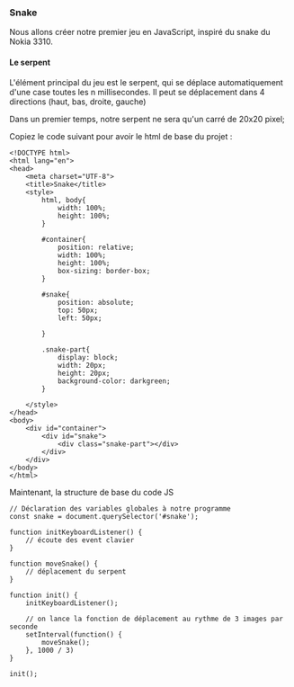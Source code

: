 ### Snake

Nous allons créer notre premier jeu en JavaScript, inspiré du snake du Nokia 3310.

#### Le serpent

L'élément principal du jeu est le serpent, qui se déplace automatiquement d'une case toutes les n millisecondes.
Il peut se déplacement dans 4 directions (haut, bas, droite, gauche)

Dans un premier temps, notre serpent ne sera qu'un carré de 20x20 pixel;

Copiez le code suivant pour avoir le html de base du projet :

```
<!DOCTYPE html>
<html lang="en">
<head>
    <meta charset="UTF-8">
    <title>Snake</title>
    <style>
        html, body{
            width: 100%;
            height: 100%;
        }

        #container{
            position: relative;
            width: 100%;
            height: 100%;
            box-sizing: border-box;
        }

        #snake{
            position: absolute;
            top: 50px;
            left: 50px;

        }

        .snake-part{
            display: block;
            width: 20px;
            height: 20px;
            background-color: darkgreen;
        }

    </style>
</head>
<body>
    <div id="container">
        <div id="snake">
            <div class="snake-part"></div>
        </div>
    </div>
</body>
</html>
```

Maintenant, la structure de base du code JS

```
// Déclaration des variables globales à notre programme
const snake = document.querySelector('#snake');

function initKeyboardListener() {
    // écoute des event clavier
}

function moveSnake() {
    // déplacement du serpent
}

function init() {
    initKeyboardListener();

    // on lance la fonction de déplacement au rythme de 3 images par seconde
    setInterval(function() {
        moveSnake();
    }, 1000 / 3)
}

init();
```